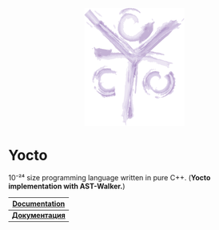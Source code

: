 <p align="center">
    <img src="img/Yocto.png" width="200">    
</p>

# Yocto

10⁻²⁴ size programming language written in pure C++.
(__Yocto implementation with AST-Walker.__)

| [__Documentation__](docs/en_docs/getting_started.md) |
| - |
| [__Документация__](docs/ru_docs/getting_started.md) |
